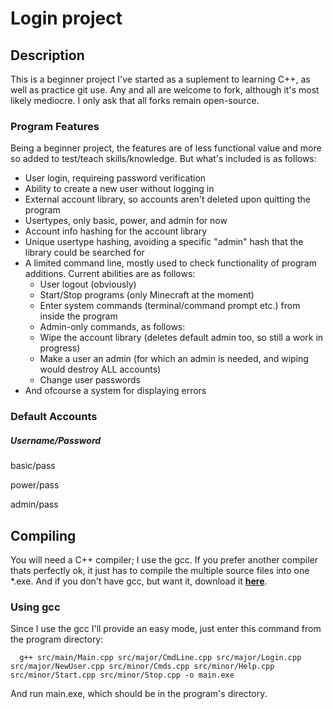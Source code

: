 Login project
=========

## Description
This is a beginner project I've started as a suplement to learning C++, as well as practice git use.
Any and all are welcome to fork, although it's most likely mediocre. I only ask that all forks remain open-source.

### Program Features
Being a beginner project, the features are of less functional value and more so added to test/teach skills/knowledge.
But what's included is as follows:
* User login, requireing password verification
* Ability to create a new user without logging in
* External account library, so accounts aren't deleted upon quitting the program
* Usertypes, only basic, power, and admin for now
* Account info hashing for the account library
* Unique usertype hashing, avoiding a specific "admin" hash that the library could be searched for
* A limited command line, mostly used to check functionality of program additions. Current abilities are as follows:
  * User logout (obviously)
  * Start/Stop programs (only Minecraft at the moment)
  * Enter system commands (terminal/command prompt etc.) from inside the program
  * Admin-only commands, as follows:
  * Wipe the account library (deletes default admin too, so still a work in progress)
  * Make a user an admin (for which an admin is needed, and wiping would destroy ALL accounts)
  * Change user passwords
* And ofcourse a system for displaying errors

### Default Accounts
##### Username/Password

basic/pass

power/pass

admin/pass



## Compiling
You will need a C++ compiler; I use the gcc.  If you prefer another compiler thats perfectly ok,
it just has to compile the multiple source files into one *.exe.  And if you don't have gcc, 
but want it, download it [**here**](http://sourceforge.net/projects/mingw/).

### Using gcc
Since I use the gcc I'll provide an easy mode, just enter this command from the program directory:

      g++ src/main/Main.cpp src/major/CmdLine.cpp src/major/Login.cpp src/major/NewUser.cpp src/minor/Cmds.cpp src/minor/Help.cpp src/minor/Start.cpp src/minor/Stop.cpp -o main.exe

And run main.exe, which should be in the program's directory.
